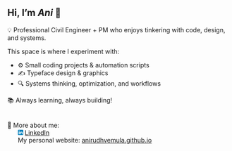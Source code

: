 ## Hi, I’m *Ani* 👋

💡 Professional Civil Engineer + PM who enjoys tinkering with code, design, and systems.  

This space is where I experiment with: 
- ⚙️ Small coding projects & automation scripts
- ✍️ Typeface design & graphics
- 🔍 Systems thinking, optimization, and workflows

📚 Always learning, always building!
<br><br><br>
🔗 More about me: <br>&nbsp;&nbsp;&nbsp;&nbsp;&nbsp;&nbsp;<img src="LinkedIn_icon.svg" width="12"> [LinkedIn](https://www.linkedin.com/in/anirudh-vemula/) 
<br>&nbsp;&nbsp;&nbsp;&nbsp;&nbsp;&nbsp;My personal website: [anirudhvemula.github.io](https://anirudhvemula.github.io)
